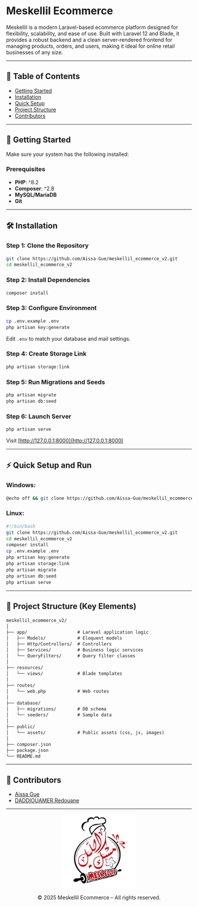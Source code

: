 
# Meskellil Ecommerce

Meskellil is a modern Laravel-based ecommerce platform designed for flexibility, scalability, and ease of use. Built with Laravel 12 and Blade, it provides a robust backend and a clean server-rendered frontend for managing products, orders, and users, making it ideal for online retail businesses of any size.

---

## 🧭 Table of Contents

* [Getting Started](#getting-started)
* [Installation](#installation)
* [Quick Setup](#quick-setup-and-run)
* [Project Structure](#project-structure)
* [Contributors](#contributors)

---

## 🚀 Getting Started

Make sure your system has the following installed:

### Prerequisites

* **PHP**: ^8.2
* **Composer**: ^2.8
* **MySQL/MariaDB**
* **Git**

---

## 🛠 Installation

### Step 1: Clone the Repository

```bash
git clone https://github.com/Aissa-Gue/meskellil_ecommerce_v2.git
cd meskellil_ecommerce_v2
```


### Step 2: Install Dependencies

```bash
composer install
```

### Step 3: Configure Environment

```bash
cp .env.example .env
php artisan key:generate
```

Edit `.env` to match your database and mail settings.

### Step 4: Create Storage Link

```bash
php artisan storage:link
```

### Step 5: Run Migrations and Seeds

```bash
php artisan migrate
php artisan db:seed
```



### Step 6: Launch Server

```bash
php artisan serve
```

Visit [http://127.0.0.1:8000](http://127.0.0.1:8000)

---

## ⚡ Quick Setup and Run

### Windows:

```bash
@echo off && git clone https://github.com/Aissa-Gue/meskellil_ecommerce_v2.git & cd meskellil_ecommerce_v2 & composer install & copy .env.example .env & php artisan key:generate & php artisan storage:link & php artisan migrate & php artisan db:seed & start cmd /k "php artisan serve"
```

### Linux:

```bash
#!/bin/bash
git clone https://github.com/Aissa-Gue/meskellil_ecommerce_v2.git
cd meskellil_ecommerce_v2
composer install
cp .env.example .env
php artisan key:generate
php artisan storage:link
php artisan migrate
php artisan db:seed
php artisan serve
```

---

## 🧬 Project Structure (Key Elements)

```
meskellil_ecommerce_v2/
│
├── app/                   # Laravel application logic
│   ├── Models/            # Eloquent models
│   ├── Http/Controllers/  # Controllers
│   ├── Services/          # Business logic services
│   └── QueryFilters/      # Query filter classes
│
├── resources/
│   └── views/             # Blade templates
│
├── routes/
│   └── web.php            # Web routes
│
├── database/
│   ├── migrations/        # DB schema
│   └── seeders/           # Sample data
│
├── public/
│   └── assets/            # Public assets (css, js, images)
│
├── composer.json
├── package.json
└── README.md
```

---

## 👥 Contributors

* [Aissa Gue](https://github.com/Aissa-Gue)
* [DADDIOUAMER Redouane](https://github.com/D-Redouane)

---

<div align="center">   
    <img src="./public/assets/img/logo/meskellil_logo.PNG" width="200">
    <p>&copy; 2025 Meskellil Ecommerce – All rights reserved.</p> 
</div>
